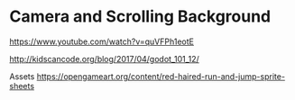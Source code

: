 # Camera and Scrolling Background

https://www.youtube.com/watch?v=quVFPh1eotE

http://kidscancode.org/blog/2017/04/godot_101_12/

Assets
https://opengameart.org/content/red-haired-run-and-jump-sprite-sheets


